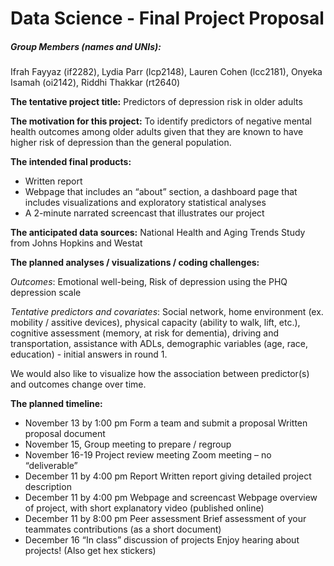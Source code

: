 Data Science - Final Project Proposal
================

##### Group Members (names and UNIs):

Ifrah Fayyaz (if2282), Lydia Parr (lcp2148), Lauren Cohen (lcc2181),
Onyeka Isamah (oi2142), Riddhi Thakkar (rt2640)

**The tentative project title:** Predictors of depression risk in older
adults

**The motivation for this project:** To identify predictors of negative
mental health outcomes among older adults given that they are known to
have higher risk of depression than the general population.

**The intended final products:**

-   Written report
-   Webpage that includes an “about” section, a dashboard page that
    includes visualizations and exploratory statistical analyses
-   A 2-minute narrated screencast that illustrates our project

**The anticipated data sources:** National Health and Aging Trends Study
from Johns Hopkins and Westat

**The planned analyses / visualizations / coding challenges:**

*Outcomes*: Emotional well-being, Risk of depression using the PHQ
depression scale

*Tentative predictors and covariates*: Social network, home environment
(ex. mobility / assitive devices), physical capacity (ability to walk,
lift, etc.), cognitive assessment (memory, at risk for dementia),
driving and transportation, assistance with ADLs, demographic variables
(age, race, education) - initial answers in round 1.

We would also like to visualize how the association between predictor(s)
and outcomes change over time.

**The planned timeline:**

-   November 13 by 1:00 pm Form a team and submit a proposal Written
    proposal document
-   November 15, Group meeting to prepare / regroup
-   November 16-19 Project review meeting Zoom meeting – no
    “deliverable”
-   December 11 by 4:00 pm Report Written report giving detailed project
    description
-   December 11 by 4:00 pm Webpage and screencast Webpage overview of
    project, with short explanatory video (published online)
-   December 11 by 8:00 pm Peer assessment Brief assessment of your
    teammates contributions (as a short document)
-   December 16 “In class” discussion of projects Enjoy hearing about
    projects! (Also get hex stickers)
